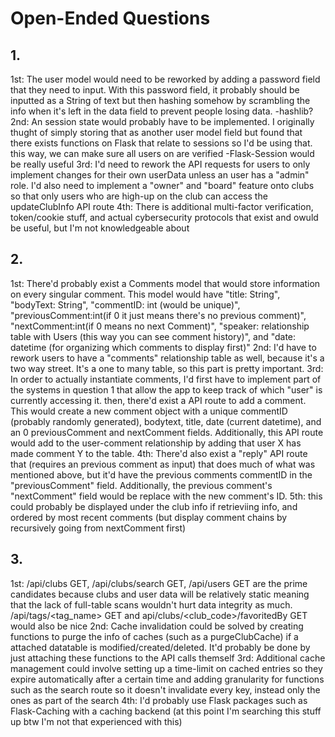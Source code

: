 # Open-Ended Questions

## 1.

1st: The user model would need to be reworked by adding a password field that they need to input. With this password field, it probably should be inputted as a String of text but then hashing somehow by scrambling the info when it's left in the data field to prevent people losing data. 
-hashlib?
2nd: An session state would probably have to be implemented. I originally thught of simply storing that as another user model field but found that there exists functions on Flask that relate to sessions so I'd be using that. this way, we can make sure all users on are verified
-Flask-Session would be really useful
3rd: I'd need to rework the API requests for users to only implement changes for their own userData unless an user has a "admin" role. I'd also need to implement a "owner" and "board" feature onto clubs so that only users who are high-up on the club can access the updateClubInfo API route
4th: There is additional multi-factor verification, token/cookie stuff, and actual cybersecurity protocols that exist and owuld be useful, but I'm not knowledgeable about

## 2.

1st: There'd probably exist a Comments model that would store information on every singular comment. This model would have "title: String", "bodyText: String", "commentID: int (would be unique)", "previousComment:int(if 0 it just means there's no previous comment)", "nextComment:int(if 0 means no next Comment)", "speaker: relationship table with Users (this way you can see comment history)", and "date: datetime (for organizing which comments to display first)"
2nd: I'd have to rework users to have a "comments" relationship table as well, because it's a two way street. It's a one to many table, so this part is pretty important.
3rd: In order to actually instantiate comments, I'd first have to implement part of the systems in question 1 that allow the app to keep track of which "user" is currently accessing it. then, there'd exist a API route to add a comment. This would create a new comment object with a unique commentID (probably randomly generated), bodytext, title, date (current datetime), and an 0 previousComment and nextComment fields. Additionally, this API route would add to the user-comment relationship by adding that user X has made comment Y to the table.
4th: There'd also exist a "reply" API route that (requires an previous comment as input) that does much of what was mentioned above, but it'd have the previous comments commentID in the "previousComment" field. Additionally, the previous comment's "nextComment" field would be replace with the new comment's ID.
5th: this could probably be displayed under the club info if retrieviing info, and ordered by most recent comments (but display comment chains by recursively going from nextComment first)

## 3.
1st: /api/clubs GET, /api/clubs/search GET, /api/users GET are the prime candidates because clubs and user data will be relatively static meaning that the lack of full-table scans wouldn't hurt data integrity as much. /api/tags/<tag_name> GET and api/clubs/<club_code>/favoritedBy GET would also be nice
2nd: Cache invalidation could be solved by creating functions to purge the info of caches (such as a purgeClubCache) if a attached datatable is modified/created/deleted. It'd probably be done by just attaching these functions to the API calls themself
3rd: Additional cache management could involve setting up a time-limit on cached entries so they expire automatically after a certain time and adding granularity for functions such as the search route so it doesn't invalidate every key, instead only the ones as part of the search
4th: I'd probably use Flask packages such as Flask-Caching with a caching backend (at this point I'm searching this stuff up btw I'm not that experienced with this)

